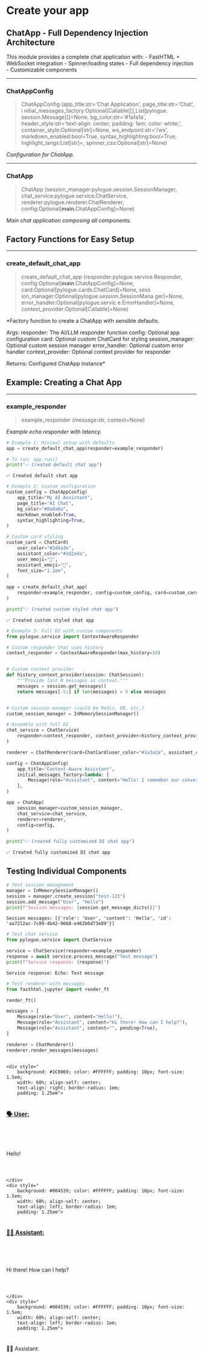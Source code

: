 # Create your app


<!-- WARNING: THIS FILE WAS AUTOGENERATED! DO NOT EDIT! -->

## ChatApp - Full Dependency Injection Architecture

This module provides a complete chat application with: - FastHTML +
WebSocket integration - Spinner/loading states - Full dependency
injection - Customizable components

------------------------------------------------------------------------

### ChatAppConfig

>  ChatAppConfig (app_title:str='Chat Application', page_title:str='Chat', i
>                     nitial_messages_factory:Optional[Callable[[],List[pylogue.
>                     session.Message]]]=None, bg_color:str='#1a1a1a',
>                     header_style:str='text-align: center; padding: 1em; color:
>                     white;', container_style:Optional[str]=None,
>                     ws_endpoint:str='/ws', markdown_enabled:bool=True,
>                     syntax_highlighting:bool=True,
>                     highlight_langs:List[str]=<factory>,
>                     spinner_css:Optional[str]=None)

*Configuration for ChatApp.*

------------------------------------------------------------------------

### ChatApp

>  ChatApp (session_manager:pylogue.session.SessionManager,
>               chat_service:pylogue.service.ChatService,
>               renderer:pylogue.renderer.ChatRenderer,
>               config:Optional[__main__.ChatAppConfig]=None)

*Main chat application composing all components.*

## Factory Functions for Easy Setup

------------------------------------------------------------------------

### create_default_chat_app

>  create_default_chat_app (responder:pylogue.service.Responder,
>                               config:Optional[__main__.ChatAppConfig]=None,
>                               card:Optional[pylogue.cards.ChatCard]=None, sess
>                               ion_manager:Optional[pylogue.session.SessionMana
>                               ger]=None, error_handler:Optional[pylogue.servic
>                               e.ErrorHandler]=None,
>                               context_provider:Optional[Callable]=None)

\*Factory function to create a ChatApp with sensible defaults.

Args: responder: The AI/LLM responder function config: Optional app
configuration card: Optional custom ChatCard for styling
session_manager: Optional custom session manager error_handler: Optional
custom error handler context_provider: Optional context provider for
responder

Returns: Configured ChatApp instance\*

## Example: Creating a Chat App

------------------------------------------------------------------------

### example_responder

>  example_responder (message:str, context=None)

*Example echo responder with latency.*

``` python
# Example 1: Minimal setup with defaults
app = create_default_chat_app(responder=example_responder)

# To run: app.run()
print("✅ Created default chat app")
```

    ✅ Created default chat app

``` python
# Example 2: Custom configuration
custom_config = ChatAppConfig(
    app_title="My AI Assistant",
    page_title="AI Chat",
    bg_color="#0a0a0a",
    markdown_enabled=True,
    syntax_highlighting=True,
)

# Custom card styling
custom_card = ChatCard(
    user_color="#2d4a3e",
    assistant_color="#3d2a4a",
    user_emoji="👤",
    assistant_emoji="🤖",
    font_size="1.2em",
)

app = create_default_chat_app(
    responder=example_responder, config=custom_config, card=custom_card
)

print("✅ Created custom styled chat app")
```

    ✅ Created custom styled chat app

``` python
# Example 3: Full DI with custom components
from pylogue.service import ContextAwareResponder

# Custom responder that uses history
context_responder = ContextAwareResponder(max_history=10)


# Custom context provider
def history_context_provider(session: ChatSession):
    """Provide last N messages as context."""
    messages = session.get_messages()
    return messages[-5:] if len(messages) > 5 else messages


# Custom session manager (could be Redis, DB, etc.)
custom_session_manager = InMemorySessionManager()

# Assemble with full DI
chat_service = ChatService(
    responder=context_responder, context_provider=history_context_provider
)

renderer = ChatRenderer(card=ChatCard(user_color="#1a3a2a", assistant_color="#3a1a2a"))

config = ChatAppConfig(
    app_title="Context-Aware Assistant",
    initial_messages_factory=lambda: [
        Message(role="Assistant", content="Hello! I remember our conversation history.")
    ],
)

app = ChatApp(
    session_manager=custom_session_manager,
    chat_service=chat_service,
    renderer=renderer,
    config=config,
)

print("✅ Created fully customized DI chat app")
```

    ✅ Created fully customized DI chat app

## Testing Individual Components

``` python
# Test session management
manager = InMemorySessionManager()
session = manager.create_session("test-123")
session.add_message("User", "Hello")
print(f"Session messages: {session.get_message_dicts()}")
```

    Session messages: [{'role': 'User', 'content': 'Hello', 'id': 'aa7212ac-7c89-4b42-9668-e462b6d73e89'}]

``` python
# Test chat service
from pylogue.service import ChatService

service = ChatService(responder=example_responder)
response = await service.process_message("Test message")
print(f"Service response: {response}")
```

    Service response: Echo: Test message

``` python
# Test renderer with messages
from fasthtml.jupyter import render_ft

render_ft()

messages = [
    Message(role="User", content="Hello!"),
    Message(role="Assistant", content="Hi there! How can I help?"),
    Message(role="Assistant", content="", pending=True),
]

renderer = ChatRenderer()
renderer.render_messages(messages)
```

<div>

<div id="chat-cards" class="chat-cards"
style="display: flex; flex-direction: column; gap: 10px;">

    <div style="
        background: #1C0069; color: #FFFFFF; padding: 10px; font-size: 1.5em; 
        width: 60%; align-self: center; 
        text-align: right; border-radius: 1em; 
        padding: 1.25em">

<span style="font-weight: bold; font-size: 1.1em; display: block; margin-bottom: 8px;"><u>🗣️
User: </u></span>

<div class="marked" style="white-space: pre-wrap;">

Hello!

</div>

    </div>
    <div style="
        background: #004539; color: #FFFFFF; padding: 10px; font-size: 1.5em; 
        width: 60%; align-self: center; 
        text-align: left; border-radius: 1em; 
        padding: 1.25em">

<span style="font-weight: bold; font-size: 1.1em; display: block; margin-bottom: 8px;"><u>🕵️‍♂️
Assistant: </u></span>

<div class="marked" style="white-space: pre-wrap;">

Hi there! How can I help?

</div>

    </div>
    <div style="
        background: #004539; color: #FFFFFF; padding: 10px; font-size: 1.5em; 
        width: 60%; align-self: center; 
        text-align: left; border-radius: 1em; 
        padding: 1.25em">

🕵️‍♂️ Assistant: <span class="spinner"></span>

</div>

</div>

<script>if (window.htmx) htmx.process(document.body)</script>

</div>
